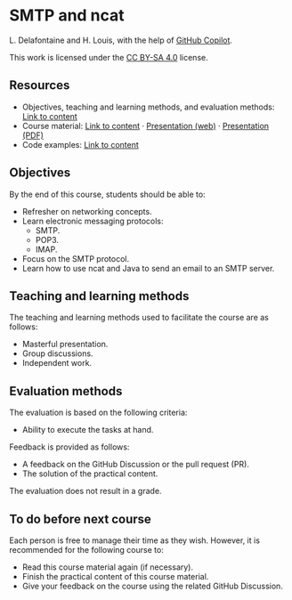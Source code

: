 # SMTP and ncat

L. Delafontaine and H. Louis, with the help of
[GitHub Copilot](https://github.com/features/copilot).

This work is licensed under the [CC BY-SA 4.0][license] license.

## Resources

- Objectives, teaching and learning methods, and evaluation methods:
  [Link to content](.)
- Course material: [Link to content](./01-course-material/README.md) ·
  [Presentation (web)](https://heig-vd-dai-course.github.io/heig-vd-dai-course/05.03-smtp-and-ncat/01-course-material/index.html)
  ·
  [Presentation (PDF)](https://heig-vd-dai-course.github.io/heig-vd-dai-course/05.03-smtp-and-ncat/01-course-material/05.03-smtp-and-ncat-presentation.pdf)
- Code examples: [Link to content](./02-code-examples/)

## Objectives

By the end of this course, students should be able to:

- Refresher on networking concepts.
- Learn electronic messaging protocols:
  - SMTP.
  - POP3.
  - IMAP.
- Focus on the SMTP protocol.
- Learn how to use ncat and Java to send an email to an SMTP server.

## Teaching and learning methods

The teaching and learning methods used to facilitate the course are as follows:

- Masterful presentation.
- Group discussions.
- Independent work.

## Evaluation methods

The evaluation is based on the following criteria:

- Ability to execute the tasks at hand.

Feedback is provided as follows:

- A feedback on the GitHub Discussion or the pull request (PR).
- The solution of the practical content.

The evaluation does not result in a grade.

## To do before next course

Each person is free to manage their time as they wish. However, it is
recommended for the following course to:

- Read this course material again (if necessary).
- Finish the practical content of this course material.
- Give your feedback on the course using the related GitHub Discussion.

[license]:
	https://github.com/heig-vd-dai-course/heig-vd-dai-course/blob/main/LICENSE.md
